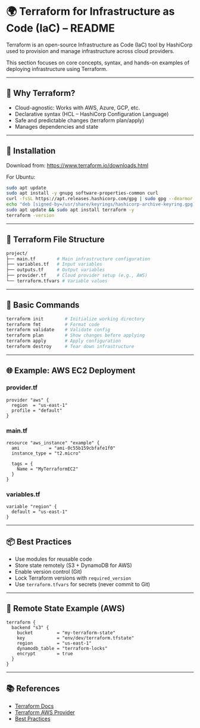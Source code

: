 
# 🌍 Terraform for Infrastructure as Code (IaC) – README

Terraform is an open-source Infrastructure as Code (IaC) tool by HashiCorp used to provision and manage infrastructure across cloud providers.

This section focuses on core concepts, syntax, and hands-on examples of deploying infrastructure using Terraform.

---

## 🚀 Why Terraform?

- Cloud-agnostic: Works with AWS, Azure, GCP, etc.
- Declarative syntax (HCL – HashiCorp Configuration Language)
- Safe and predictable changes (terraform plan/apply)
- Manages dependencies and state

---

## 🔧 Installation

Download from: https://www.terraform.io/downloads.html

For Ubuntu:

```bash
sudo apt update
sudo apt install -y gnupg software-properties-common curl
curl -fsSL https://apt.releases.hashicorp.com/gpg | sudo gpg --dearmor -o /usr/share/keyrings/hashicorp-archive-keyring.gpg
echo "deb [signed-by=/usr/share/keyrings/hashicorp-archive-keyring.gpg] https://apt.releases.hashicorp.com $(lsb_release -cs) main" | sudo tee /etc/apt/sources.list.d/hashicorp.list
sudo apt update && sudo apt install terraform -y
terraform -version
```

---

## 📄 Terraform File Structure

```bash
project/
├── main.tf        # Main infrastructure configuration
├── variables.tf   # Input variables
├── outputs.tf     # Output variables
├── provider.tf    # Cloud provider setup (e.g., AWS)
└── terraform.tfvars # Variable values
```

---

## 📌 Basic Commands

```bash
terraform init        # Initialize working directory
terraform fmt         # Format code
terraform validate    # Validate config
terraform plan        # Show changes before applying
terraform apply       # Apply configuration
terraform destroy     # Tear down infrastructure
```

---

## 🌐 Example: AWS EC2 Deployment

### provider.tf

```hcl
provider "aws" {
  region  = "us-east-1"
  profile = "default"
}
```

### main.tf

```hcl
resource "aws_instance" "example" {
  ami           = "ami-0c55b159cbfafe1f0"
  instance_type = "t2.micro"

  tags = {
    Name = "MyTerraformEC2"
  }
}
```

### variables.tf

```hcl
variable "region" {
  default = "us-east-1"
}
```

---

## 📦 Best Practices

- Use modules for reusable code
- Store state remotely (S3 + DynamoDB for AWS)
- Enable version control (Git)
- Lock Terraform versions with `required_version`
- Use `terraform.tfvars` for secrets (never commit to Git)

---

## 🔐 Remote State Example (AWS)

```hcl
terraform {
  backend "s3" {
    bucket         = "my-terraform-state"
    key            = "env/dev/terraform.tfstate"
    region         = "us-east-1"
    dynamodb_table = "terraform-locks"
    encrypt        = true
  }
}
```

---

## 📚 References

- [Terraform Docs](https://developer.hashicorp.com/terraform/docs)
- [Terraform AWS Provider](https://registry.terraform.io/providers/hashicorp/aws/latest)
- [Best Practices](https://developer.hashicorp.com/terraform/cli)

